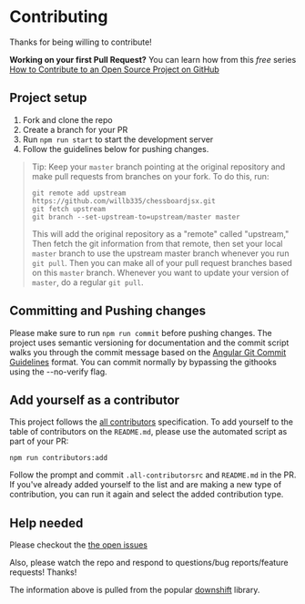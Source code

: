 # Contributing

Thanks for being willing to contribute!

**Working on your first Pull Request?** You can learn how from this _free_
series [How to Contribute to an Open Source Project on GitHub][egghead]

## Project setup

1.  Fork and clone the repo
2.  Create a branch for your PR
3.  Run `npm run start` to start the development server
4.  Follow the guidelines below for pushing changes.

> Tip: Keep your `master` branch pointing at the original repository and make
> pull requests from branches on your fork. To do this, run:
>
> ```
> git remote add upstream https://github.com/willb335/chessboardjsx.git
> git fetch upstream
> git branch --set-upstream-to=upstream/master master
> ```
>
> This will add the original repository as a "remote" called "upstream," Then
> fetch the git information from that remote, then set your local `master`
> branch to use the upstream master branch whenever you run `git pull`. Then you
> can make all of your pull request branches based on this `master` branch.
> Whenever you want to update your version of `master`, do a regular `git pull`.

## Committing and Pushing changes

Please make sure to run `npm run commit` before pushing changes. The project uses semantic versioning for documentation and the commit script walks you through the commit message based on the [Angular Git Commit Guidelines][angular] format. You can commit normally by bypassing the githooks using the --no-verify flag.

## Add yourself as a contributor

This project follows the [all contributors][all-contributors] specification. To
add yourself to the table of contributors on the `README.md`, please use the
automated script as part of your PR:

```console
npm run contributors:add
```

Follow the prompt and commit `.all-contributorsrc` and `README.md` in the PR. If
you've already added yourself to the list and are making a new type of
contribution, you can run it again and select the added contribution type.

## Help needed

Please checkout the [the open issues][issues]

Also, please watch the repo and respond to questions/bug reports/feature
requests! Thanks!

The information above is pulled from the popular [downshift][downshift] library.

[egghead]: https://egghead.io/series/how-to-contribute-to-an-open-source-project-on-github
[all-contributors]: https://github.com/kentcdodds/all-contributors
[issues]: https://github.com/willb335/chessboardjsx/issues
[downshift]: https://github.com/paypal/downshift
[angular]: https://github.com/angular/angular/blob/master/CONTRIBUTING.md#commit
